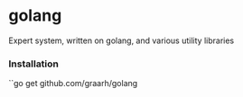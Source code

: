 golang
======

Expert system, written on golang, and various utility libraries

### Installation
``go get github.com/graarh/golang
